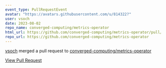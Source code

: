 ```yaml
---
event_type: PullRequestEvent
avatar: "https://avatars.githubusercontent.com/u/814322?"
user: vsoch
date: 2023-08-02
repo_name: converged-computing/metrics-operator
html_url: https://github.com/converged-computing/metrics-operator/pull/9
repo_url: https://github.com/converged-computing/metrics-operator
---
```


<a href='https://github.com/vsoch' target='_blank'>vsoch</a> merged a pull request to <a href='https://github.com/converged-computing/metrics-operator' target='_blank'>converged-computing/metrics-operator</a>

<a href='https://github.com/converged-computing/metrics-operator/pull/9' target='_blank'>View Pull Request</a>